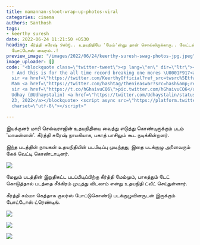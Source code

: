 ```yaml
---
title: mamannan-shoot-wrap-up-photos-viral
categories: cinema
authors: Santhosh
tags:
- keerthy suresh
date: 2022-06-24 11:21:50 +0530
heading: கீர்த்தி சுரேஷ் swag.. உதயநிதியே 'மேம்'ன்னு தான் சொல்லிருக்காரு.. லேட்டஸ்ட்
  போட்டோஸ் வைரல்..!
preview_image: "/images/2022/06/24/keerthy-suresh-swag-photos-jpg.jpeg"
image_uploader: []
code: "<blockquote class=\"twitter-tweet\"><p lang=\"en\" dir=\"ltr\"><a href=\"https://twitter.com/hashtag/MAAMANNAN?src=hash&amp;ref_src=twsrc%5Etfw\">#MAAMANNAN</a>
  ! And this is for the all time record breaking one mores \U0001F917<a href=\"https://twitter.com/mari_selvaraj?ref_src=twsrc%5Etfw\">@mari_selvaraj</a>
  sir <a href=\"https://twitter.com/KeerthyOfficial?ref_src=twsrc%5Etfw\">@KeerthyOfficial</a>
  Mam <a href=\"https://twitter.com/hashtag/thenieaswar?src=hash&amp;ref_src=twsrc%5Etfw\">#thenieaswar</a>
  sir <a href=\"https://t.co/hGhaivuCQ6\">pic.twitter.com/hGhaivuCQ6</a></p>&mdash;
  Udhay (@Udhaystalin) <a href=\"https://twitter.com/Udhaystalin/status/1540005543313801217?ref_src=twsrc%5Etfw\">June
  23, 2022</a></blockquote> <script async src=\"https://platform.twitter.com/widgets.js\"
  charset=\"utf-8\"></script>"

---
```

இயக்குனர் மாரி செல்வராஜின் உதயநிதியை வைத்து எடுத்து கொண்டிருக்கும் படம் 'மாமன்னன்'. கீர்த்தி சுரேஷ் நாயகியாக, பகாத் பாசிலும் கூட நடிக்கின்றனர்.

இந்த படத்தின் நாயகன் உதயநிதியின் படபிடிப்பு முடிந்தது, இதை படக்குழு அனைவரும் கேக் வெட்டி கொண்டாடினர்.

![](/images/2022/06/24/keerthy-suresh-swag-4-jpg.jpeg)

மேலும் படத்தின் இறுதிகட்ட படப்பிடிப்பிற்கு கீர்த்தி மேம்மும், பாகத்தும் டேட் கொடுத்தால் படத்தை சீக்கிரம் முடித்து விடலாம் என்று உதயநிதி ட்வீட் செய்துள்ளார்.

கீர்த்தி சும்மா கெத்தாக குலர்ஸ் போட்டுகொண்டு படக்குழுவினருடன் இருக்கும் போட்டோஸ் ட்ரெண்டிங்.

![](/images/2022/06/24/keerthy-suresh-swag-1-jpg.jpeg)

![](/images/2022/06/24/keerthy-suresh-swag-2-jpg.jpeg)

![](/images/2022/06/24/keerthy-suresh-swag-3-jpg.jpeg)

